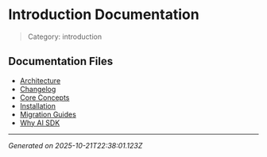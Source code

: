 # Introduction Documentation

> Category: introduction

## Documentation Files

- [Architecture](./architecture.md)
- [Changelog](./changelog.md)
- [Core Concepts](./core-concepts.md)
- [Installation](./installation.md)
- [Migration Guides](./migration.md)
- [Why AI SDK](./why-ai-sdk.md)


---

*Generated on 2025-10-21T22:38:01.123Z*
